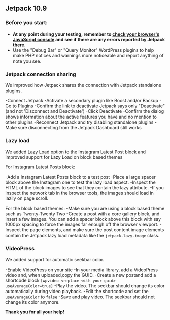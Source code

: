 ## Jetpack 10.9

### Before you start:

- **At any point during your testing, remember to [check your browser's JavaScript console](https://wordpress.org/support/article/using-your-browser-to-diagnose-javascript-errors/#step-3-diagnosis) and see if there are any errors reported by Jetpack there.**
- Use the "Debug Bar" or "Query Monitor" WordPress plugins to help make PHP notices and warnings more noticeable and report anything of note you see.

### Jetpack connection sharing

We improved how Jetpack shares the connection with Jetpack standalone plugins.

-Connect Jetpack
-Activate a secondary plugin like Boost and/or Backup
-Go to Plugins
-Confirm the link to deactivate Jetpack says only "Deactivate" (and not 'Disconnect and Deactivate')
-Click Deactivate
-Confirm the dialog shows information about the active features you have and no mention to other plugins
-Reconnect Jetpack and try disabling standalone plugins
-Make sure disconnecting from the Jetpack Dashboard still works

### Lazy load

We added Lazy Load option to the Instagram Latest Post block and improved support for Lazy Load on block based themes

For Instagram Latest Posts block:

-Add a Instagram Latest Posts block to a test post
-Place a large spacer block above the Instagram one to test the lazy load aspect.
-Inspect the HTML of the block images to see that they contain the lazy attribute.
-If you inspect the network tab in the browser tools, the images should load in lazily on page scroll.

For the block based themes:
-Make sure you are using a block based theme such as Twenty-Twenty Two
-Create a post with a core gallery block, and insert a few images. You can add a spacer block above this block with say 1000px spacing to force the images far enough off the browser viewport.
-Inspect the page elements, and make sure the post content image elements contain the Jetpack lazy load metadata like the `jetpack-lazy-image` class.


### VideoPress

We added support for automatic seekbar color.

-Enable VideoPress on your site 
-In your media library, add a VideoPress video and, when uploaded,copy the GUID.
-Create a new postand add a shortcode block `[wpvideo <replace with your guid> useAverageColor=true]`
-Play the video. The seekbar should change its color automatically during video playback.
-Edit the shortcode and set the `useAverageColor` to `false`
-Save and play video. The seekbar should not change its color anymore.

**Thank you for all your help!**
